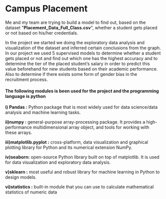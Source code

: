 # Campus Placement
 Me and my team are trying to build a model to find out, based on the dataset "**Placement_Data_Full_Class.csv**", whether a student gets placed or not based on his/her credentials.
 
In the project we started we doing the exploratory data analysis and visualization of the dataset and inferred certain conclusions from the graph.
In our project we used 5 supervised models to determine whether a student gets placed or not and find out which one has the highest accuracy and to determine the tier of the placed student’s salary in order to predict this value beforehand for new students based on their academic performance. Also to determine if there exists some form of 
gender bias in the recruitment process.

#### The following modules is been used for the project and the programming language is python

**i) Pandas :** Python package that is most widely used for data science/data analysis and machine learning tasks.

**ii)numpy :** general-purpose array-processing package. It provides a high-performance multidimensional array object, and tools for working with these arrays.

**iii)matplotlib.pyplot :** cross-platform, data visualization and graphical plotting library for Python and its numerical extension NumPy.

**iv)seaborn:** open-source Python library built on top of matplotlib. It is used for data visualization and exploratory data analysis.

**v)sklearn :** most useful and robust library for machine learning in Python to design models.

**vi)statistics :** built-in module that you can use to calculate mathematical statistics of numeric data
